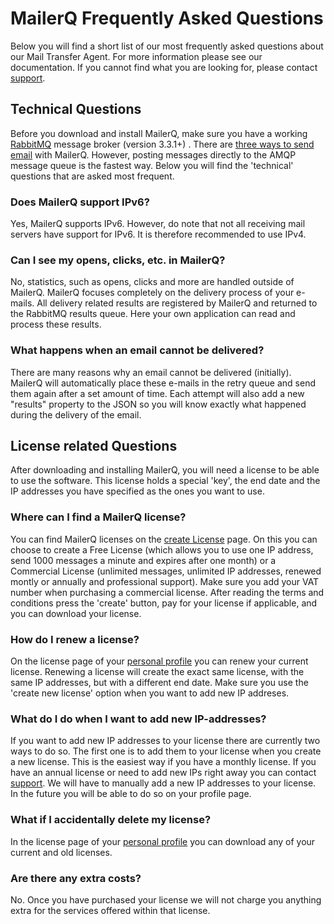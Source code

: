 # MailerQ Frequently Asked Questions

Below you will find a short list of our most frequently asked questions about our Mail Transfer Agent. For more information please see our documentation. If you cannot find what you are looking for, please contact [support](mailto:support@copernica.com "contact support").

## Technical Questions

Before you download and install MailerQ, make sure you have a working [RabbitMQ](https://www.rabbitmq.com "RabbitMQ website") message broker (version 3.3.1+) . There are [three ways to send email](copernica-docs:Mailerq/send-email "Send email") with MailerQ. However, posting messages directly to the AMQP message queue is the fastest way. Below you will find the 'technical' questions that are asked most frequent.

### Does MailerQ support IPv6?

Yes, MailerQ supports IPv6\. However, do note that not all receiving mail servers have support for IPv6\. It is therefore recommended to use IPv4.

### Can I see my opens, clicks, etc. in MailerQ?

No, statistics, such as opens, clicks and more are handled outside of MailerQ. MailerQ focuses completely on the delivery process of your e-mails. All delivery related results are registered by MailerQ and returned to the RabbitMQ results queue. Here your own application can read and process these results.

### What happens when an email cannot be delivered?

There are many reasons why an email cannot be delivered (initially). MailerQ will automatically place these e-mails in the retry queue and send them again after a set amount of time. Each attempt will also add a new "results" property to the JSON so you will know exactly what happened during the delivery of the email.


## License related Questions

After downloading and installing MailerQ, you will need a license to be able to use the software. This license holds a special 'key', the end date and the IP addresses you have specified as the ones you want to use.

### Where can I find a MailerQ license?

You can find MailerQ licenses on the [create License](/product/license "create license") page. On this you can choose to create a Free License (which allows you to use one IP address, send 1000 messages a minute and expires after one month) or a Commercial License (unlimited messages, unlimited IP addresses, renewed montly or annually and professional support). Make sure you add your VAT number when purchasing a commercial license. After reading the terms and conditions press the 'create' button, pay for your license if applicable, and you can download your license.

### How do I renew a license?

On the license page of your [personal profile](/product/license/all "personal profile") you can renew your current license. Renewing a license will create the exact same license, with the same IP addresses, but with a different end date. Make sure you use the 'create new license' option when you want to add new IP addreses.

### What do I do when I want to add new IP-addresses?

If you want to add new IP addresses to your license there are currently two ways to do so. The first one is to add them to your license when you create a new license. This is the easiest way if you have a monthly license. If you have an annual license or need to add new IPs right away you can contact [support](mailto:support@copernica.com "contact support"). We will have to manually add a new IP addresses to your license. In the future you will be able to do so on your profile page.

### What if I accidentally delete my license?

In the license page of your [personal profile](/product/license/all "personal profile") you can download any of your current and old licenses.

### Are there any extra costs?

No. Once you have purchased your license we will not charge you anything extra for the services offered within that license.